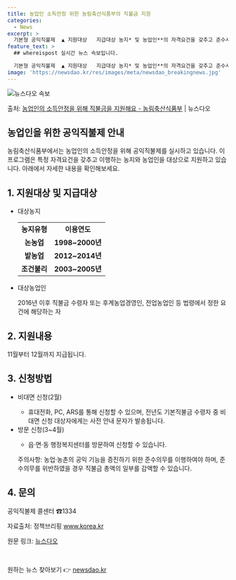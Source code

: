 ```yaml
---
title: 농업인 소득안정 위한 농림축산식품부의 직불금 지원
categories:
  - News
excerpt: >
  기본형 공익직불제  ▲ 지원대상   지급대상 농지* 및 농업인**의 자격요건을 갖추고 준수사항을 이행하는 농…
feature_text: >
  ## whereispost 실시간 뉴스 속보입니다.

  기본형 공익직불제  ▲ 지원대상   지급대상 농지* 및 농업인**의 자격요건을 갖추고 준수사항을 이행하는 농…
image: 'https://newsdao.kr/res/images/meta/newsdao_breakingnews.jpg'
---
```


![뉴스다오 속보](https://newsdao.kr/res/images/meta/newsdao_breakingnews.jpg)

<p>출처: <a href="https://newsdao.kr/3810" rel="dofollow">농업인의 소득안정을 위해 직불금을 지원해요 - 농림축산식품부</a> | 뉴스다오</p>

<h2 data-ke-size="size26">농업인을 위한 공익직불제 안내</h2>
농림축산식품부에서는 농업인의 소득안정을 위해 공익직불제를 실시하고 있습니다. 이 프로그램은 특정 자격요건을 갖추고 이행하는 농지와 농업인을 대상으로 지원하고 있습니다. 아래에서 자세한 내용을 확인해보세요.

<h2 data-ke-size="size24">1. 지원대상 및 지급대상</h2>
<ul>
  <li>대상농지</li>
  <table>
    <tr>
      <td style="text-align: center; height: 17px;"><b>농지유형</b></td>
      <td style="text-align: center; height: 17px;"><b>이용연도</b></td>
    </tr>
    <tr>
      <td style="text-align: center; height: 17px;"><b>논농업</b></td>
      <td style="text-align: center; height: 17px;"><b>1998~2000년</b></td>
    </tr>
    <tr>
      <td style="text-align: center; height: 17px;"><b>밭농업</b></td>
      <td style="text-align: center; height: 17px;"><b>2012~2014년</b></td>
    </tr>
    <tr>
      <td style="text-align: center; height: 17px;"><b>조건불리</b></td>
      <td style="text-align: center; height: 17px;"><b>2003~2005년</b></td>
    </tr>
  </table>
  <li>대상농업인</li>
  <p data-ke-size="size16">2016년 이후 직불금 수령자 또는 후계농업경영인, 전업농업인 등 법령에서 정한 요건에 해당하는 자</p>
</ul>

<h2 data-ke-size="size24">2. 지원내용</h2>
<p data-ke-size="size16">11월부터 12월까지 지급됩니다.</p>

<h2 data-ke-size="size24">3. 신청방법</h2>
<ul>
  <li>비대면 신청(2월)</li>
  <ul>
    <li>휴대전화, PC, ARS를 통해 신청할 수 있으며, 전년도 기본직불금 수령자 중 비대면 신청 대상자에게는 사전 안내 문자가 발송됩니다.</li>
  </ul>
  <li>방문 신청(3~4월)</li>
  <ul>
    <li>읍·면·동 행정복지센터를 방문하여 신청할 수 있습니다.</li>
  </ul>
  <p data-ke-size="size16">주의사항: 농업·농촌의 공익 기능을 증진하기 위한 준수의무를 이행하여야 하며, 준수의무를 위반하였을 경우 직불금 총액의 일부를 감액할 수 있습니다.</p>
</ul>

<h2 data-ke-size="size24">4. 문의</h2>
<p data-ke-size="size16">공익직불제 콜센터 ☎1334</p>

<p data-ke-size="size16">자료출처: 정책브리핑 <a href="https://www.korea.kr">www.korea.kr</a></p>
<p data-ke-size="size16">원문 링크: <a href="https://newsdao.kr/3810">뉴스다오</a></p>
<p data-ke-size="size16">&nbsp;</p> 

원하는 뉴스 찾아보기 👉 <a href="https://newsdao.kr" rel="dofollow">newsdao.kr</a>


